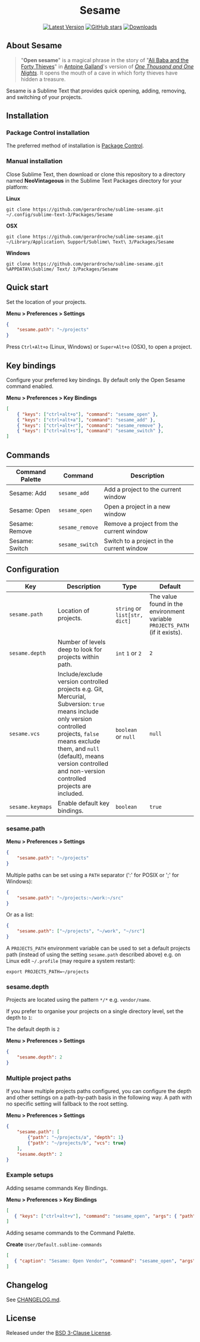 <h1 align="center">Sesame</h1>

<p align="center">
    <a href="https://github.com/gerardroche/sublime-sesame/tags"><img alt="Latest Version" src="https://img.shields.io/github/tag/gerardroche/sublime-sesame.svg?style=flat-square&label=version"></a>
    <a href="https://github.com/gerardroche/sublime-sesame/stargazers"><img alt="GitHub stars" src="https://img.shields.io/github/stars/gerardroche/sublime-sesame.svg?style=flat-square"></a>
    <a href="https://packagecontrol.io/packages/Sesame"><img alt="Downloads" src="https://img.shields.io/packagecontrol/dt/Sesame.svg?style=flat-square"></a>
</p>

## About Sesame

> "**Open sesame**" is a magical phrase in the story of "[Ali Baba and the Forty Thieves](https://en.wikipedia.org/wiki/Ali_Baba_and_the_Forty_Thieves)" in [Antoine Galland](https://en.wikipedia.org/wiki/Antoine_Galland)'s version of *[One Thousand and One Nights](https://en.wikipedia.org/wiki/Antoine_Galland)*. It opens the mouth of a cave in which forty thieves have hidden a treasure.

Sesame is a Sublime Text that provides quick opening, adding, removing, and switching of your projects.

## Installation

### Package Control installation

The preferred method of installation is [Package Control](https://packagecontrol.io/packages/Sesame).

### Manual installation

Close Sublime Text, then download or clone this repository to a directory named **NeoVintageous** in the Sublime Text Packages directory for your platform:

**Linux**

`git clone https://github.com/gerardroche/sublime-sesame.git ~/.config/sublime-text-3/Packages/Sesame`

**OSX**

`git clone https://github.com/gerardroche/sublime-sesame.git ~/Library/Application\ Support/Sublime\ Text\ 3/Packages/Sesame`

**Windows**

`git clone https://github.com/gerardroche/sublime-sesame.git %APPDATA%\Sublime/ Text/ 3/Packages/Sesame`

## Quick start

Set the location of your projects.

**Menu > Preferences > Settings**

```json
{
    "sesame.path": "~/projects"
}
```

 Press `Ctrl+Alt+o` (Linux, Windows) or `Super+Alt+o` (OSX), to open a project.

## Key bindings

Configure your preferred key bindings. By default only the Open Sesame command enabled.

**Menu > Preferences > Key Bindings**

```json
[
    { "keys": ["ctrl+alt+o"], "command": "sesame_open" },
    { "keys": ["ctrl+alt+a"], "command": "sesame_add" },
    { "keys": ["ctrl+alt+r"], "command": "sesame_remove" },
    { "keys": ["ctrl+alt+s"], "command": "sesame_switch" },
]
```

## Commands

Command Palette | Command | Description
--------------- | ------- | -----------
Sesame: Add | `sesame_add` | Add a project to the current window
Sesame: Open | `sesame_open` | Open a project in a new window
Sesame: Remove | `sesame_remove` | Remove a project from the current window
Sesame: Switch | `sesame_switch` | Switch to a project in the current window

## Configuration

Key | Description | Type | Default
----|-------------|------|--------
`sesame.path` | Location of projects. | `string` or `list[str, dict]` | The value found in the environment variable `PROJECTS_PATH` (if it exists).
`sesame.depth` | Number of levels deep to look for projects within path. | `int` `1` or `2` | `2`
`sesame.vcs` | Include/exclude version controlled projects e.g. Git, Mercurial, Subversion: `true` means include only version controlled projects, `false` means exclude them, and `null` (default), means version controlled and non-version controlled projects are included. | `boolean` or `null` | `null`
`sesame.keymaps` | Enable default key bindings. | `boolean` | `true`

### sesame.path

**Menu > Preferences > Settings**

```json
{
    "sesame.path": "~/projects"
}
```

Multiple paths can be set using a `PATH` separator (':' for POSIX or ';' for Windows):

```json
{
    "sesame.path": "~/projects:~/work:~/src"
}
```

Or as a list:

```json
{
    "sesame.path": ["~/projects", "~/work", "~/src"]
}
```

A `PROJECTS_PATH` environment variable can be used to set a default projects path (instead of using the setting `sesame.path` described above) e.g. on Linux edit `~/.profile` (may require a system restart):

```
export PROJECTS_PATH=~/projects
```

### sesame.depth

Projects are located using the pattern `*/*` e.g. `vendor/name`.

If you prefer to organise your projects on a single directory level, set the depth to `1`:

The default depth is `2`

**Menu > Preferences > Settings**

```json
{
    "sesame.depth": 2
}
```

### Multiple project paths

If you have multiple projects paths configured, you can configure the depth and other settings on a path-by-path basis in the following way. A path with no specific setting will fallback to the root setting.

**Menu > Preferences > Settings**

```json
{
    "sesame.path": [
        {"path": "~/projects/a", "depth": 1}
        {"path": "~/projects/b", "vcs": true}
    ],
    "sesame.depth": 2
}
```

### Example setups

Adding sesame commands Key Bindings.

**Menu > Preferences > Key Bindings**

```json
[
   { "keys": ["ctrl+alt+v"], "command": "sesame_open", "args": { "path": "~/vendor" } }
]
```

Adding sesame commands to the Command Palette.

**Create** `User/Default.sublime-commands`

```json
[
   { "caption": "Sesame: Open Vendor", "command": "sesame_open", "args": { "path": "~/vendor" } },
]
```

## Changelog

See [CHANGELOG.md](CHANGELOG.md).

## License

Released under the [BSD 3-Clause License](LICENSE).
